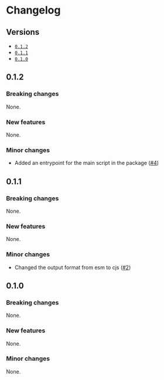 # Changelog

## Versions

- [`0.1.2`](#012)
- [`0.1.1`](#011)
- [`0.1.0`](#010)

## 0.1.2

### Breaking changes

None.

### New features

None.

### Minor changes

- Added an entrypoint for the main script in the package ([#4](https://github.com/aminnairi/rollup-plugin-external/pull/4))

## 0.1.1

### Breaking changes

None.

### New features

None.

### Minor changes

- Changed the output format from esm to cjs ([#2](https://github.com/aminnairi/rollup-plugin-external/pull/2))

## 0.1.0

### Breaking changes

None.

### New features

None.

### Minor changes

None.
